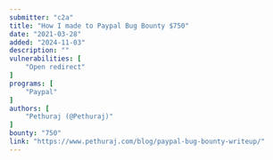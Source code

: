 ```yaml
---
submitter: "c2a"
title: "How I made to Paypal Bug Bounty $750"
date: "2021-03-28"
added: "2024-11-03"
description: ""
vulnerabilities: [
    "Open redirect"
]
programs: [
    "Paypal"
]
authors: [
    "Pethuraj (@Pethuraj)"
]
bounty: "750"
link: "https://www.pethuraj.com/blog/paypal-bug-bounty-writeup/"
---
```




